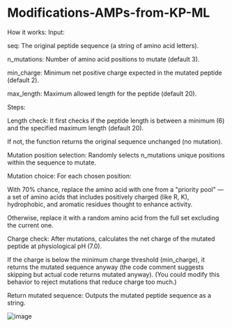 # Modifications-AMPs-from-KP-ML
How it works:
Input:

seq: The original peptide sequence (a string of amino acid letters).

n_mutations: Number of amino acid positions to mutate (default 3).

min_charge: Minimum net positive charge expected in the mutated peptide (default 2).

max_length: Maximum allowed length for the peptide (default 20).

Steps:

Length check:
It first checks if the peptide length is between a minimum (6) and the specified maximum length (default 20).

If not, the function returns the original sequence unchanged (no mutation).

Mutation position selection:
Randomly selects n_mutations unique positions within the sequence to mutate.

Mutation choice:
For each chosen position:

With 70% chance, replace the amino acid with one from a "priority pool" — a set of amino acids that includes positively charged (like R, K), hydrophobic, and aromatic residues thought to enhance activity.

Otherwise, replace it with a random amino acid from the full set excluding the current one.

Charge check:
After mutations, calculates the net charge of the mutated peptide at physiological pH (7.0).

If the charge is below the minimum charge threshold (min_charge), it returns the mutated sequence anyway (the code comment suggests skipping but actual code returns mutated anyway).
(You could modify this behavior to reject mutations that reduce charge too much.)

Return mutated sequence:
Outputs the mutated peptide sequence as a string.


![image](https://github.com/user-attachments/assets/9ad1367d-04d9-417c-893a-4d2a51346745)
